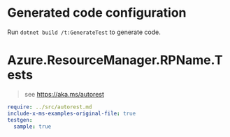 # Generated code configuration

Run `dotnet build /t:GenerateTest` to generate code.

# Azure.ResourceManager.RPName.Tests

> see https://aka.ms/autorest
``` yaml
require: ../src/autorest.md
include-x-ms-examples-original-file: true
testgen:
  sample: true
```